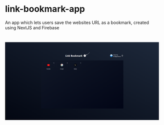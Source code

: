 # link-bookmark-app

An app which lets users save the websites URL as a bookmark, created using NextJS and Firebase

#

![](https://github.com/iamajraj/link-bookmark-app/blob/main/Screenshot_7.png?raw=true)
